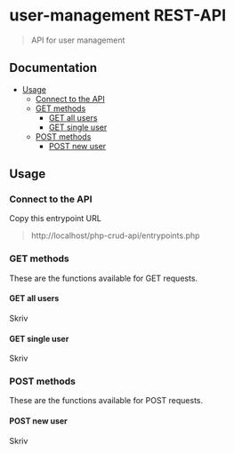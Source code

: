# user-management REST-API
> API for user management

## Documentation
* [Usage](#Usage)
	- [Connect to the API](#connect-to-the-api)
	- [GET methods](#get-methods)
		- [GET all users](#get-all-users)
		- [GET single user](#get-single-user)
	- [POST methods](#post-methods)
		- [POST new user](#post-new-user)
	
 
## Usage
### Connect to the API
Copy this entrypoint URL
> http://localhost/php-crud-api/entrypoints.php

### GET methods
These are the functions available for GET requests.

#### GET all users
Skriv

#### GET single user
Skriv

### POST methods
These are the functions available for POST requests.

#### POST new user
Skriv
